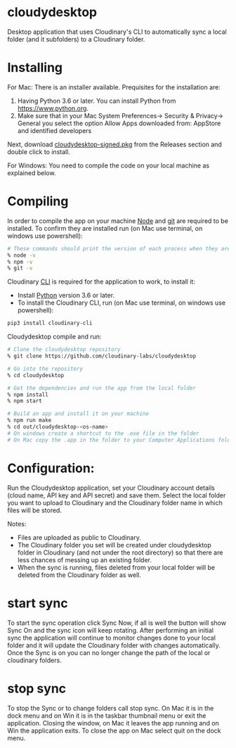 # cloudydesktop
Desktop application that uses Cloudinary's CLI to automatically sync a local folder (and it subfolders) to a Cloudinary folder.

# Installing

For Mac:
There is an installer available.
Prequisites for the installation are:
1. Having Python 3.6 or later. You can install Python from https://www.python.org.
2. Make sure that in your Mac System Preferences-> Security & Privacy-> General you select the option Allow Apps downloaded from: AppStore and identified developers

Next, download [cloudydesktop-signed.pkg](https://github.com/cloudinary-labs/cloudydesktop/releases/download/v1.0-mac-alpha/cloudydesktop-sign.pkg) from the Releases section and double click to install.

For Windows:
You need to compile the code on your local machine as explained below.

# Compiling

In order to compile the app on your machine [Node](https://nodejs.org/en/) and [git](https://git-scm.com/downloads) are required to be installed. 
To confirm they are installed run (on Mac use terminal, on windows use powershell):
```bash
# These commands should print the version of each process when they are installed
% node -v
% npm -v
% git -v
```

Cloudinary [CLI](https://cloudinary.com/documentation/cloudinary_cli) is required for the application to work, to install it:
- Install [Python](https://www.python.org) version 3.6 or later.
- To install the Cloudinary CLI, run (on Mac use terminal, on windows use powershell):
```bash
pip3 install cloudinary-cli
```

Cloudydesktop compile and run:

```bash
# Clone the cloudydesktop repository
% git clone https://github.com/cloudinary-labs/cloudydesktop

# Go into the repository
% cd cloudydesktop

# Get the dependencies and run the app from the local folder
% npm install
% npm start

# Build an app and install it on your machine
% npm run make
% cd out/cloudydesktop-<os-name>
# On windows create a shortcut to the .exe file in the folder
# On Mac copy the .app in the folder to your Computer Applications folder
```

# Configuration:

Run the Cloudydesktop application, set your Cloudinary account details (cloud name, API key and API secret) and save them.
Select the local folder you want to upload to Cloudinary and the Cloudinary folder name in which files will be stored.

Notes:

- Files are uploaded as public to Cloudinary.
- The Cloudinary folder you set will be created under cloudydesktop folder in Cloudinary (and not under the root directory) so that there are less chances of messing up an existing folder.
- When the sync is running, files deleted from your local folder will be deleted from the Cloudinary folder as well.

# start sync

To start the sync operation click Sync Now, if all is well the button will show Sync On and the sync icon will keep rotating. After performing an initial sync the application will continue to monitor changes done to your local folder and it will update the Cloudinary folder with changes automatically. Once the Sync is on you can no longer change the path of the local or cloudinary folders. 

# stop sync

To stop the Sync or to change folders call stop sync. On Mac it is in the dock menu and on Win it is in the taskbar thumbnail menu or exit the application. Closing the window, on Mac it leaves the app running and on Win the application exits. To close the app on Mac select quit on the dock menu.

